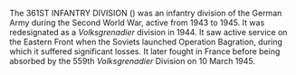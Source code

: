 The 361ST INFANTRY DIVISION () was an infantry division of the German Army during the Second World War, active from 1943 to 1945. It was redesignated as a _Volksgrenadier_ division in 1944. It saw active service on the Eastern Front when the Soviets launched Operation Bagration, during which it suffered significant losses. It later fought in France before being absorbed by the 559th _Volksgrenadier_ Division on 10 March 1945.
